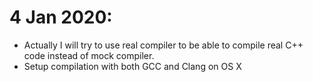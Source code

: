 # 4 Jan 2020:
- Actually I will try to use real compiler to be able to compile
real C++ code instead of mock compiler.
- Setup compilation with both GCC and Clang on OS X